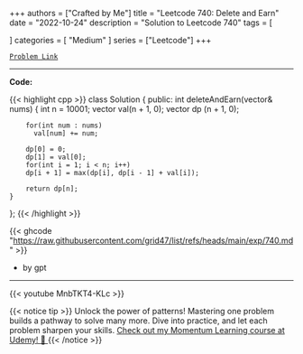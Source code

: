 
+++
authors = ["Crafted by Me"]
title = "Leetcode 740: Delete and Earn"
date = "2022-10-24"
description = "Solution to Leetcode 740"
tags = [
    
]
categories = [
    "Medium"
]
series = ["Leetcode"]
+++



[`Problem Link`](https://leetcode.com/problems/delete-and-earn/description/)

---

**Code:**

{{< highlight cpp >}}
class Solution {
public:
    int deleteAndEarn(vector<int>& nums) {
        int n = 10001;
        vector<int> val(n + 1, 0);
        vector<int> dp (n + 1, 0);
        
        for(int num : nums)
          val[num] += num;
        
        dp[0] = 0;
        dp[1] = val[0];
        for(int i = 1; i < n; i++)
        dp[i + 1] = max(dp[i], dp[i - 1] + val[i]);
        
        return dp[n];
    }
};
{{< /highlight >}}


{{< ghcode "https://raw.githubusercontent.com/grid47/list/refs/heads/main/exp/740.md" >}}
- by gpt
        
---
{{< youtube MnbTKT4-KLc >}}

{{< notice tip >}}
Unlock the power of patterns! Mastering one problem builds a pathway to solve many more. Dive into practice, and let each problem sharpen your skills. [Check out my Momentum Learning course at Udemy! 🚀 ](https://www.udemy.com/course/algorithms-and-data-structures-in-cpp/)
{{< /notice >}}

